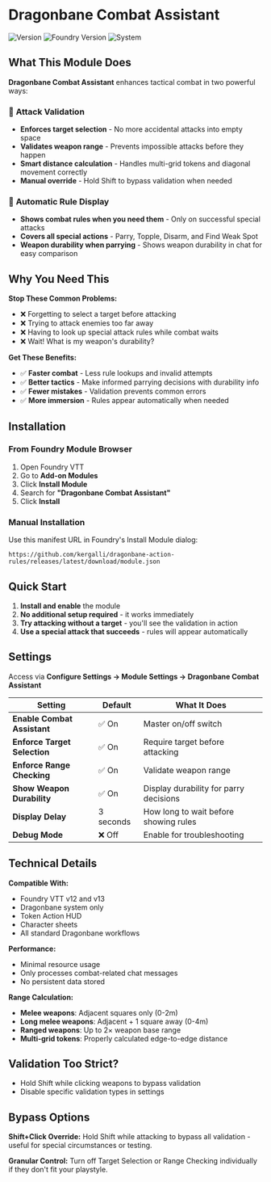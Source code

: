 # Dragonbane Combat Assistant

![Version](https://img.shields.io/badge/version-1.0.0-blue)
![Foundry Version](https://img.shields.io/badge/foundry-v12%20%7C%20v13-green)
![System](https://img.shields.io/badge/system-dragonbane-orange)

## What This Module Does

**Dragonbane Combat Assistant** enhances tactical combat in two powerful ways:

### 🎯 **Attack Validation**
- **Enforces target selection** - No more accidental attacks into empty space
- **Validates weapon range** - Prevents impossible attacks before they happen
- **Smart distance calculation** - Handles multi-grid tokens and diagonal movement correctly
- **Manual override** - Hold Shift to bypass validation when needed

### 📖 **Automatic Rule Display** 
- **Shows combat rules when you need them** - Only on successful special attacks
- **Covers all special actions** - Parry, Topple, Disarm, and Find Weak Spot
- **Weapon durability when parrying** - Shows weapon durability in chat for easy comparison

## Why You Need This

**Stop These Common Problems:**
- ❌ Forgetting to select a target before attacking
- ❌ Trying to attack enemies too far away
- ❌ Having to look up special attack rules while combat waits
- ❌ Wait! What is my weapon's durability?

**Get These Benefits:**
- ✅ **Faster combat** - Less rule lookups and invalid attempts
- ✅ **Better tactics** - Make informed parrying decisions with durability info
- ✅ **Fewer mistakes** - Validation prevents common errors
- ✅ **More immersion** - Rules appear automatically when needed

## Installation

### From Foundry Module Browser
1. Open Foundry VTT
2. Go to **Add-on Modules**
3. Click **Install Module**
4. Search for **"Dragonbane Combat Assistant"**
5. Click **Install**

### Manual Installation
Use this manifest URL in Foundry's Install Module dialog:
```
https://github.com/kergalli/dragonbane-action-rules/releases/latest/download/module.json
```

## Quick Start

1. **Install and enable** the module
2. **No additional setup required** - it works immediately
3. **Try attacking without a target** - you'll see the validation in action
4. **Use a special attack that succeeds** - rules will appear automatically

## Settings

Access via **Configure Settings → Module Settings → Dragonbane Combat Assistant**

| Setting | Default | What It Does |
|---------|---------|-------------|
| **Enable Combat Assistant** | ✅ On | Master on/off switch |
| **Enforce Target Selection** | ✅ On | Require target before attacking |
| **Enforce Range Checking** | ✅ On | Validate weapon range |
| **Show Weapon Durability** | ✅ On | Display durability for parry decisions |
| **Display Delay** | 3 seconds | How long to wait before showing rules |
| **Debug Mode** | ❌ Off | Enable for troubleshooting |

## Technical Details

**Compatible With:**
- Foundry VTT v12 and v13
- Dragonbane system only
- Token Action HUD
- Character sheets
- All standard Dragonbane workflows

**Performance:**
- Minimal resource usage
- Only processes combat-related chat messages
- No persistent data stored

**Range Calculation:**
- **Melee weapons**: Adjacent squares only (0-2m)
- **Long melee weapons**: Adjacent + 1 square away (0-4m) 
- **Ranged weapons**: Up to 2× weapon base range
- **Multi-grid tokens**: Properly calculated edge-to-edge distance

## Validation Too Strict?
- Hold Shift while clicking weapons to bypass validation
- Disable specific validation types in settings

## Bypass Options

**Shift+Click Override:** Hold Shift while attacking to bypass all validation - useful for special circumstances or testing.

**Granular Control:** Turn off Target Selection or Range Checking individually if they don't fit your playstyle.